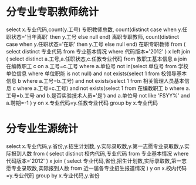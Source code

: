 分专业专职教师统计
===
select x.专业代码,count(y.工号) 专职教师总数,
count(distinct case when y.任职状态='当年离职' then y.工号 else null end) 离职专职教师,
count(distinct case when y.任职状态='在职' then y.工号 else null end) 在职专职教师 
from (
	select distinct 专业代码 from 专业基本情况 where 代码版本='2012'
) x left join (
	select distinct a.工号,a.任职状态,c.任教专业代码 from 教职工基本信息 a 
	join 在编教职工 c on a.工号=c.工号
	where a.单位号 not in(select 单位号 from 学校单位信息 where 单位职能 is not null) 
	and not exists(select 1 from 校领导基本信息 b where a.工号=b.工号) 
	and not exists(select 1 from 相关管理人员基本信息 c where a.工号=c.工号) 
	and not exists(select 1 from 在编教职工 b where a.工号=b.工号 and b.是否实验技术人员='是') 
	and a.单位号 not like 'FSYY%' and a.聘期=-1
) y on x.专业代码=y.任教专业代码 group by x.专业代码

分专业生源统计
===
select x.专业代码,y.省份,y.招生计划数,
y.实际录取数,y.第一志愿专业录取数,y.实际报到人数 
from (
	select distinct 校内代码,专业代码 from 专业基本情况 where 代码版本='2012'
) x join (
	select 专业代码,省份,招生计划数,实际录取数,第一志愿专业录取数,实际报到人数 
	from 近一届各专业招生报道情况
) y on x.校内代码=y.专业代码 group by x.专业代码,y.省份